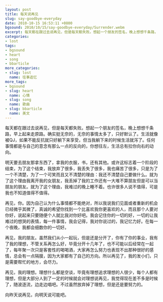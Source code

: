 ```yaml
---
layout: post
title: 每天说再见
slug: say-goodbye-everyday
date: 2010-10-15 16:53:11 +0800
bgsound: 2010/10/15/say-goodbye-everyday/Surrender.webm
excerpt: 每天都在跟过去说再见，但是每天都失败。想起一个朋友的签名，晚上想想千条路，早上起来走原路。确实挺无奈的，无奈的事情太多了，只好默认了。生活就像被QJ，如果不能反抗就只好躺下来享受，但当我躺下来的时候生活就泻了。任何事情都是与自己的意念有那么一点的反向的，你想往左，生活总有拉你向右的动向。
categories:
- lost
tags:
- bgsound
- heart
- song
- bbarticle
more_categories:
- slug: lost
  name: 往事追忆
more_tags:
- bgsound
- slug: heart
  name: 心情
- slug: song
  name: 歌曲
- slug: bbarticle
  name: 美文
---
```


每天都在跟过去说再见，但是每天都失败。想起一个朋友的签名，晚上想想千条路，早上起来走原路。确实挺无奈的，无奈的事情太多了，只好默认了。生活就像被QJ，如果不能反抗就只好躺下来享受，但当我躺下来的时候生活就泻了。任何事情都是与自己的意念有那么一点的反向的，你想往左，生活总有拉你向右的动向。

明天要去朋友那拿东西了，拿我的衣服，书，还有其他。或许这标志着一个阶段的结束，为了这个结束，我放弃了很多，我丢失了很多，我也痛苦了很多，只是为了一个不清楚，为了一个可笑而且又不清楚的理由：我还不清楚自己要做什么。就为了这个理由我离开我的女朋友，我丢掉了我的工作还有一大堆不算朋友但是可以当朋友的朋友。就为了这个理由，我难过的晚上睡不着。也许很多人说不值得，可是我也不知道值得不值得。

再见，你。因为自己认为什么事情都不能绝对，所以我说我们见面或者重新的机会已经微乎其微了，真诚的希望你找到一个比喜欢我你更喜欢的人，而且那个人要对你好，说起来只要随便个人就比我对你好吧。我会记住你的一切的好，一切的让我难过的想哭的表情，每一件事情，我会记得，我对你说过的，我记忆力好。在每一个夜晚，我都会细数你的一切好。

再见，我的朋友。虽然我们从小一起玩，但是还是分开了，你有了你的事业，我有了我的理想，不管关系再怎么好，毕竟分开十几年了，也不可能以后经常在一起了，每年聚一次只是客套性的喝喝酒，大家再怎么努力也表现不出那种很好的感情，总会有一点隔膜，因为大家都有了自己的方向。所以再见了，我的发小们，只是需要帮忙的地方，会尽力。

再见，我的理想。理想什么都是空谈，毕竟有理想追求理想的人很少，每个人都有理想，但是大部分人到了一定的时候就会对理想说再见，我觉得现在差不多是时候了，随波逐流，边走边唱吧。不过虽然放弃掉了理想，但是还是要努力的。

向昨天说再见，向明天说可能吧。

